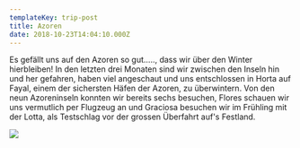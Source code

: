 ```yaml
---
templateKey: trip-post
title: Azoren
date: 2018-10-23T14:04:10.000Z
---
```

Es gefällt uns auf den Azoren so gut....., dass wir über den Winter hierbleiben! In den letzten drei Monaten sind wir zwischen den Inseln hin und her gefahren, haben viel angeschaut und uns entschlossen in Horta auf Fayal, einem der sichersten Häfen der Azoren, zu überwintern. Von den neun Azoreninseln konnten wir bereits sechs besuchen, Flores schauen wir uns vermutlich per Flugzeug an und Graciosa besuchen wir im Frühling mit der Lotta, als Testschlag vor der grossen Überfahrt auf's Festland.

![](/img/preview-mapz-meine-karte-20181023-1611-275267.jpg)
